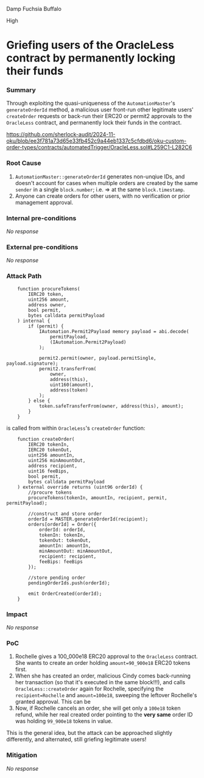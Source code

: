 Damp Fuchsia Buffalo

High

# Griefing users of the OracleLess contract by permanently locking their funds

### Summary

Through exploiting the quasi-uniqueness of the `AutomationMaster`'s `generateOrderId` method, a malicious user front-run other legitimate users' `createOrder` requests or back-run their ERC20 or permit2 approvals to the `OracleLess` contract, and permanently lock their funds in the contract.


https://github.com/sherlock-audit/2024-11-oku/blob/ee3f781a73d65e33fb452c9a44eb1337c5cfdbd6/oku-custom-order-types/contracts/automatedTrigger/OracleLess.sol#L259C1-L282C6

### Root Cause

1. `AutomationMaster::generateOrderId` generates non-unqiue IDs, and doesn't account for cases when multiple orders are created by the same `sender` in a single `block.number`; i.e. => at the same `block.timestamp`.
2. Anyone can create orders for other users, with no verification or prior management approval.

### Internal pre-conditions

_No response_

### External pre-conditions

_No response_

### Attack Path

```solidity
    function procureTokens(
        IERC20 token,
        uint256 amount,
        address owner,
        bool permit,
        bytes calldata permitPayload
    ) internal {
        if (permit) {
            IAutomation.Permit2Payload memory payload = abi.decode(
                permitPayload,
                (IAutomation.Permit2Payload)
            );

            permit2.permit(owner, payload.permitSingle, payload.signature);
            permit2.transferFrom(
                owner,
                address(this),
                uint160(amount),
                address(token)
            );
        } else {
            token.safeTransferFrom(owner, address(this), amount);
        }
    }
```
is called from within `OracleLess`'s `createOrder` function:
```solidity
    function createOrder(
        IERC20 tokenIn,
        IERC20 tokenOut,
        uint256 amountIn,
        uint256 minAmountOut,
        address recipient,
        uint16 feeBips,
        bool permit,
        bytes calldata permitPayload
    ) external override returns (uint96 orderId) {
        //procure tokens
        procureTokens(tokenIn, amountIn, recipient, permit, permitPayload);

        //construct and store order
        orderId = MASTER.generateOrderId(recipient);
        orders[orderId] = Order({
            orderId: orderId,
            tokenIn: tokenIn,
            tokenOut: tokenOut,
            amountIn: amountIn,
            minAmountOut: minAmountOut,
            recipient: recipient,
            feeBips: feeBips
        });

        //store pending order
        pendingOrderIds.push(orderId);

        emit OrderCreated(orderId);
    }
```

### Impact

_No response_

### PoC

1. Rochelle gives a 100_000e18 ERC20 approval to the `OracleLess` contract. She wants to create an order holding `amount=90_900e18` ERC20 tokens first.
2. When she has created an order, malicious Cindy comes back-running her transaction (so that it's executed in the same block!!!), and calls `OracleLess::createOrder` again for Rochelle, specifying the `recipient=Rochelle` and `amount=100e18`, sweeping the leftover Rochelle's granted approval. This can be
3. Now, if Rochelle cancels an order, she will get only a `100e18` token refund, while her real created order pointing to the **very same** order ID was holding `99_900e18` tokens in value.

This is the general idea, but the attack can be approached slightly differently, and alternated, still griefing legitimate users!

### Mitigation

_No response_